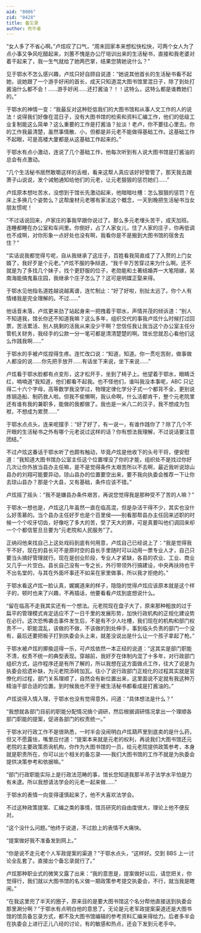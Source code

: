 ```yaml
---
aid: "0006"
zid: "0428"
title: 备忘录
author: 吹牛者
---
```


“女人多了不省心啊。”卢炫叹了口气，“周末回家本来想松快松快，可两个女人为了点小事又争风吃醋起来，刘蕙不愧是办公厅培训出来的生活秘书，直接和我老婆对着干起来了，我一生气就给了她两巴掌，结果您猜她说什么？”

见于鄂水不怎么感兴趣，卢炫只好自顾自说道：“她说其他首长的生活秘书看不起她，说她跟了一个游手好闲的首长，成天只知道混大图书馆里混日子，除了到处打酱油什么都不会！……游手好闲……还打酱油？！！这特么，这特么都是谁教她们的。”

于鄂水的神情一变：“我最反对这种贬低我们的大图书馆和从事人文工作的人的说法！说得我们好像在混日子，没有大图书馆的检索和资料汇编工作，他们的低级工业复制能这么简单？这么重要的工作是打酱油？扯淡！老卢，你不要往心里去。你的工作我最清楚，虽然事情散、小，但都是非元老不能做得基础工作。这基础工作不起眼，可是高楼大厦都是从这基础工作起来的。”

于鄂水有点小激动，连说了几个基础工作，他每次听到有人说大图书馆是打酱油的总会有点激动。

“几个生活秘书居然敢嚼这样的舌根，看来这帮人真应该好好管管了，那天我去跟萧子山说说，发个诫勉通知给他们的元老，让元老狠狠的惩罚她们……”

卢炫原本想吐苦水，没想到于馆长先激动起来，他暗暗吐槽：怎么狠狠的惩罚？在床上多换几个姿势么？这帮废材元老哪有家法这个概念，一天到晚把生活秘书当女朋友惯呢！

“不过话说回来，卢家庄的事我早跟你说过了。那么多元老埋头苦干，成天加班。连睡都睡在办公室和车间里。你倒好，占了人家女儿，住了人家的庄子，你再低调也不成啊，对你形象一点好处也没有啊，我看你是不是搬到大图书馆的宿舍去住？”

“实话说我都觉得亏呢，自从我继承了这庄子，百姓看我简直成了了入赘的上门女婿了，我好歹是个元老。”卢炫不服的争辩道，“我千辛万苦穿过来为什么啊。还不就是为了多找几个妹子，找个更舒服的位子，老勋能和土著结婚弄一大笔陪嫁，吴南海能搞鬼畜庄园，我继承个庄子怎么了？这可是明媒正娶来得。

于鄂水见他指名道姓越说越离谱，连忙制止：“好了好啦，别扯太远了。你个人有情绪我是完全理解的。不过……”

他话音未落，卢炫更来劲了站起身来一把拽着于鄂水，声情并茂的倾诉道：“别人不知道我，馆长你还不知道我嘛？这么多年，组织交代的事我卢炫什么时候打过回票，苦活累活、别人挑剩的活我从来没少干啊？您信任我让我当这个办公室主任分管机关财务，我经手的公款一分一笔可都是清清楚楚的啊。馆长您就忍心看他们这么作践我啊……”

于鄂水的手被卢炫捏得生疼。连忙改口说：“知道，知道。你一贯吃苦耐，做事做人都没的说……你先把手放开……有话坐下来说，坐下来说……”

卢炫看于鄂水脸都有点变形，这才松开手，坐到了椅子上。他望着于鄂水，眼睛泛红，喃喃道“我知道，他们都看不起我。也不怪他们，谁叫我没本事呢，ABC 只记得二十六个字母，高等数学我没学过，物理定律化学分子式一个都背不全，更别说炼钢造船、制药救人啦。但我不偷懒啊，我认命啊，什么活都肯干，整个元老院里还有谁有我的兼职多，能做的我都做了。我也是一米八二的汉子，我不想成为包袱，不想成为累赘……”

于鄂水点点头，连来呢摆手：“好了好了，有一说一，有谁作践你了？除了几个不开眼的生活秘书之外有哪个元老说过这样的话？你有想法我理解，不过说话要注意团结。”

不过卢炫这番话于鄂水听了也颇有触动，毕竟卢炫是他收下的头号干将，便安慰道：“我知道大图书馆办公室主任这个位置埋没了你的才能，组织处不是找过你好几次让你外放当县办主任嘛，是不是觉得条件太艰苦所以不去啊，最近我听说琼山县办的刘翔可能要异动，琼山县办的位置要空出来，要不我向执委会推荐一下让你去琼山县办？那是个大县，又有基础，条件应该不错。”

卢炫摇了摇头：“我不是嫌县办条件艰苦，再说您觉得我是那种受不了苦的人嘛？”

于鄂水一想也是，卢炫这几年虽然一直在临高混，但是杂活干得不少，其实也没什么好羡慕的。当个县办主任好歹也是个百里侯――别看那帮县办主任回来述职的时候一个个咬牙切齿，好像吃了多大的苦，受了天大的罪，可是真要叫他们调回来却一个个都信誓旦旦要为“元老院和人民服务”了。

正纳闷他来找自己上这处戏码到底有何用意，卢炫自己已经说上了：“我是觉得我干不好，现在的县长可不是原时空的县长手里随时可以动用一票专业人才，自己只要当头搞好管理就行。现在是创业阶段，专业人才紧缺，各县的农业、工业、商业又几乎一片空白。县长自己没有一专之长，外行带领外行搞建设，中央再扶持也干不出名堂的，与其在外面坏事还不如呆在家里做事，所以我才拒绝的。”

于鄂水看这卢炫一脸认真，娓娓道来的样子，隐隐的觉得卢炫应该原本就是这个样子的，顿时也来了兴趣，不再插话，他要看看卢炫到底想说什么。

“留在临高不走我其实还有一个想法。元老院现在盘子大了，原来那种粗放的过于扁平的管理模式肯定适应不了一日千里的发展形势，加快行政机构的正规化建设势在必行。这次恐怖袭击事件发生后，不是有不少人吐槽，我们现在的机构和部门权责不一，职能混乱，该做的不做，不该做的到处伸手，事到临头负责的部门一个没有，最后还要把板子打到执委会头上来，就差没说出是什么让一个孩子拿起了枪。”

于鄂水被卢炫的揶揄逗得一乐，可卢炫依然一本正经的说道：“这其实是部门职能不清，权责不统一的典型表现。穿越前，我好歹在体制内混了十多年，对行政部门组织方式，运作程序还是有所了解的，所以我想在这方面做点工作，往大了说是为执委会拾遗补缺，为元老院添砖加瓦。往小了说行政部门正规化的过程其实就是官僚化的过程，部门关系理顺了，自然会有新位置出来，这里面说不定就有我这种万精油干部合适的位置。到时候我也不至于被生活秘书都看成是打酱油的。”

卢炫说得入情入理，于鄂水也没有觉得意外，问道：“具体想法是什么？”

“我想就各部门目前的职能分配情况搞个调研，然后根据调研情况拿出一个理顺各部门职能的提案，促进各部门的权责统一。”

于鄂水对行政工作不是很熟悉，一时半会没闹明白卢炫葫芦里到底卖的是什么药，但又不愿露怯，嘴里应付道：“提案本来就是元老的权利，再说我们大图书馆还元老院的主要政策质询机构，你作为大图书馆的一员，给元老院提供政策参考，本身就是职责所在，你可以出个相关的备忘录――我们大图书馆的工作不就是为执委会提供决策参考和依据嘛。”

“部门行政职能实际上是行政法范畴的事，馆长您知道我那半吊子法学水平怕是力有未逮。所以我想请法学会的元老一起来做……”

于鄂水的表情一向变得谨慎起来了，他不大喜欢法学会。

不过这种政策提案、汇编之类的事情，馆员研究的自由度很大，理论上他不便反对。

“这个没什么问题。”他终于说道，不过脸上的表情不大痛快。

“提案做好我不准备发到网上。”

“你是说不走元老个人军政提案的渠道？”于鄂水点头，“这样好。交到 BBS 上一讨论全乱套了。直接出个备忘录就行了。”

卢炫那种职业式的微笑又露了出来：“我的意思是，提案做好以后，请您把关，你觉得行，我们就以大图书馆的名义做一期政策参考提交执委会，不行，就当我是瞎闹。”

“在我这里兜了半天的圈子，原来目的是要大图书馆这个名分帮他直接送到执委会那里涮分啊？”于鄂水有点明白他的意思了。无论是元老军政提案渠道还是大图书馆的馆员备忘录方式，都不及大图书馆编辑的参考资料汇编来得给力。后者多半会在执委会上进行正儿八经的讨论，有的敏感和热点，还会下发到元老手中。
